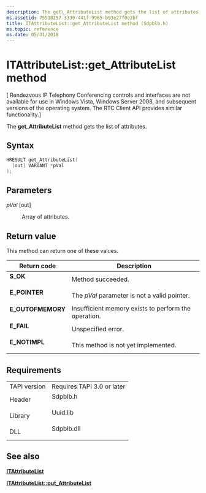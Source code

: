 ```yaml
---
description: The get\_AttributeList method gets the list of attributes.
ms.assetid: 75518257-3339-441f-9965-b93e27f0e2bf
title: ITAttributeList::get_AttributeList method (Sdpblb.h)
ms.topic: reference
ms.date: 05/31/2018
---
```


# ITAttributeList::get\_AttributeList method

\[ Rendezvous IP Telephony Conferencing controls and interfaces are not available for use in Windows Vista, Windows Server 2008, and subsequent versions of the operating system. The RTC Client API provides similar functionality.\]

The **get\_AttributeList** method gets the list of attributes.

## Syntax


```C++
HRESULT get_AttributeList(
  [out] VARIANT *pVal
);
```



## Parameters

<dl> <dt>

*pVal* \[out\]
</dt> <dd>

Array of attributes.

</dd> </dl>

## Return value

This method can return one of these values.



| Return code                                                                                   | Description                                                     |
|-----------------------------------------------------------------------------------------------|-----------------------------------------------------------------|
| <dl> <dt>**S\_OK**</dt> </dl>          | Method succeeded.<br/>                                    |
| <dl> <dt>**E\_POINTER**</dt> </dl>     | The *pVal* parameter is not a valid pointer.<br/>         |
| <dl> <dt>**E\_OUTOFMEMORY**</dt> </dl> | Insufficient memory exists to perform the operation.<br/> |
| <dl> <dt>**E\_FAIL**</dt> </dl>        | Unspecified error.<br/>                                   |
| <dl> <dt>**E\_NOTIMPL**</dt> </dl>     | This method is not yet implemented.<br/>                  |



 

## Requirements



|                         |                                                                                       |
|-------------------------|---------------------------------------------------------------------------------------|
| TAPI version<br/> | Requires TAPI 3.0 or later<br/>                                                 |
| Header<br/>       | <dl> <dt>Sdpblb.h</dt> </dl>   |
| Library<br/>      | <dl> <dt>Uuid.lib</dt> </dl>   |
| DLL<br/>          | <dl> <dt>Sdpblb.dll</dt> </dl> |



## See also

<dl> <dt>

[**ITAttributeList**](itattributelist.md)
</dt> <dt>

[**ITAttributeList::put\_AttributeList**](itattributelist-put-attributelist.md)
</dt> </dl>

 

 




